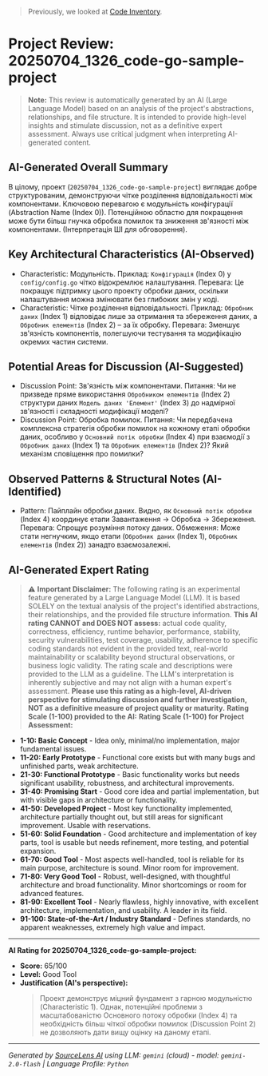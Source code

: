 > Previously, we looked at [Code Inventory](08_code_inventory.md).

# Project Review: 20250704_1326_code-go-sample-project
> **Note:** This review is automatically generated by an AI (Large Language Model) based on an analysis of the project's abstractions, relationships, and file structure. It is intended to provide high-level insights and stimulate discussion, not as a definitive expert assessment. Always use critical judgment when interpreting AI-generated content.
## AI-Generated Overall Summary
В цілому, проект (`20250704_1326_code-go-sample-project`) виглядає добре структурованим, демонструючи чітке розділення відповідальності між компонентами.
Ключовою перевагою є модульність конфігурації (Abstraction Name (Index 0)). Потенційною областю для покращення може бути більш гнучка обробка помилок та зниження зв'язності між компонентами. (Інтерпретація ШІ для обговорення).
## Key Architectural Characteristics (AI-Observed)
- Characteristic: Модульність. Приклад: `Конфігурація` (Index 0) у `config/config.go` чітко відокремлює налаштування. Перевага: Це покращує підтримку цього проекту обробки даних, оскільки налаштування можна змінювати без глибоких змін у коді.
- Characteristic: Чітке розділення відповідальності. Приклад: `Обробник даних` (Index 1) відповідає лише за отримання та збереження даних, а `Обробник елементів` (Index 2) – за їх обробку. Перевага: Зменшує зв'язність компонентів, полегшуючи тестування та модифікацію окремих частин системи.
## Potential Areas for Discussion (AI-Suggested)
- Discussion Point: Зв'язність між компонентами. Питання: Чи не призведе пряме використання `Обробником елементів` (Index 2) структури даних `Модель даних 'Елемент'` (Index 3) до надмірної зв'язності і складності модифікації моделі?
- Discussion Point: Обробка помилок. Питання: Чи передбачена комплексна стратегія обробки помилок на кожному етапі обробки даних, особливо у `Основний потік обробки` (Index 4) при взаємодії з `Обробник даних` (Index 1) та `Обробник елементів` (Index 2)? Який механізм сповіщення про помилки?
## Observed Patterns & Structural Notes (AI-Identified)
- Pattern: Пайплайн обробки даних. Видно, як `Основний потік обробки` (Index 4) координує етапи Завантаження -> Обробка -> Збереження. Перевага: Спрощує розуміння потоку даних. Обмеження: Може стати негнучким, якщо етапи (`Обробник даних` (Index 1), `Обробник елементів` (Index 2)) занадто взаємозалежні.
## AI-Generated Expert Rating
> ⚠️ **Important Disclaimer:** The following rating is an experimental feature generated by a Large Language Model (LLM). It is based SOLELY on the textual analysis of the project's identified abstractions, their relationships, and the provided file structure information.
> **This AI rating CANNOT and DOES NOT assess:** actual code quality, correctness, efficiency, runtime behavior, performance, stability, security vulnerabilities, test coverage, usability, adherence to specific coding standards not evident in the provided text, real-world maintainability or scalability beyond structural observations, or business logic validity.
> The rating scale and descriptions were provided to the LLM as a guideline. The LLM's interpretation is inherently subjective and may not align with a human expert's assessment.
> **Please use this rating as a high-level, AI-driven perspective for stimulating discussion and further investigation, NOT as a definitive measure of project quality or maturity.**
**Rating Scale (1-100) provided to the AI:**
**Rating Scale (1-100) for Project Assessment:**
*   **1-10: Basic Concept** - Idea only, minimal/no implementation, major fundamental issues.
*   **11-20: Early Prototype** - Functional core exists but with many bugs and unfinished parts, weak architecture.
*   **21-30: Functional Prototype** - Basic functionality works but needs significant usability, robustness, and architectural improvements.
*   **31-40: Promising Start** - Good core idea and partial implementation, but with visible gaps in architecture or functionality.
*   **41-50: Developed Project** - Most key functionality implemented, architecture partially thought out, but still areas for significant improvement. Usable with reservations.
*   **51-60: Solid Foundation** - Good architecture and implementation of key parts, tool is usable but needs refinement, more testing, and potential expansion.
*   **61-70: Good Tool** - Most aspects well-handled, tool is reliable for its main purpose, architecture is sound. Minor room for improvement.
*   **71-80: Very Good Tool** - Robust, well-designed, with thoughtful architecture and broad functionality. Minor shortcomings or room for advanced features.
*   **81-90: Excellent Tool** - Nearly flawless, highly innovative, with excellent architecture, implementation, and usability. A leader in its field.
*   **91-100: State-of-the-Art / Industry Standard** - Defines standards, no apparent weaknesses, extremely high value and impact.
---
**AI Rating for 20250704_1326_code-go-sample-project:**
*   **Score:** 65/100
*   **Level:** Good Tool
*   **Justification (AI's perspective):**
    > Проект демонструє міцний фундамент з гарною модульністю (Characteristic 1). Однак, потенційні проблеми з масштабованістю Основного потоку обробки (Index 4) та необхідність більш чіткої обробки помилок (Discussion Point 2) не дозволяють дати вищу оцінку на даному етапі.


---

*Generated by [SourceLens AI](https://github.com/openXFlow/sourceLensAI) using LLM: `gemini` (cloud) - model: `gemini-2.0-flash` | Language Profile: `Python`*